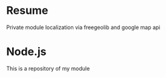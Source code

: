 # Resume
Private module localization via freegeolib and google map api 

#  Node.js

This is a repository of my module  



